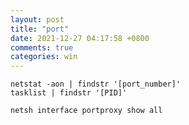 ```yaml
---
layout: post
title: "port"
date: 2021-12-27 04:17:58 +0800
comments: true
categories: win
---
```


`netstat -aon | findstr '[port_number]'`  
`tasklist | findstr '[PID]'`  

`netsh interface portproxy show all`  